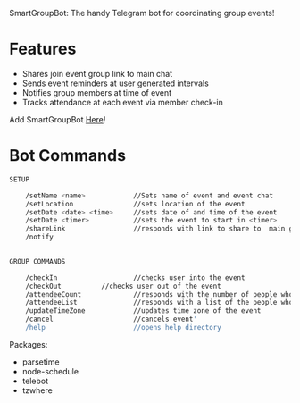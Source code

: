  SmartGroupBot: The handy Telegram bot for coordinating group events!


# Features

  - Shares join event group link to main chat 
  - Sends event reminders at user generated intervals
  - Notifies group members at time of event
  - Tracks attendance at each event via member check-in

Add SmartGroupBot [Here](https://telegram.me/smrtgroupbot)! 

# Bot Commands
```sh
SETUP

	/setName <name>            //Sets name of event and event chat
	/setLocation               //sets location of the event
	/setDate <date> <time>     //sets date of and time of the event
	/setDate <timer>           //sets the event to start in <timer>
	/shareLink                 //responds with link to share to  main group
	/notify
	

GROUP COMMANDS

	/checkIn                   //checks user into the event
	/checkOut		   //checks user out of the event
	/attendeeCount             //responds with the number of people who have checked in
	/attendeeList              //responds with a list of the people who have checked in
	/updateTimeZone            //updates time zone of the event
	/cancel                    //cancels event'
	/help                      //opens help directory
```

Packages:
  - parsetime
  - node-schedule
  - telebot
  - tzwhere
